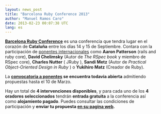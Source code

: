 ```yaml
---
layout: news_post
title: "Barcelona Ruby Conference 2013"
author: "Manuel Ramos Caro"
date: 2013-02-23 00:07:38 UTC
lang: es
---
```


**[Barcelona Ruby Conference][1]** es una conferencia que tendra lugar
en el corazón de **Cataluña** entre los días 14 y 15 de Septiembre.
Contara con la participación de [ponentes internacionales][2] como
**Aaron Patterson** (rails and ruby core), **David Chelimsky** (Autor de
*The RSpec book* y miembro de RSpec core), **Charles Nutter** ( JRuby ),
**Sandi Metz** (Autor de *Practical Object-Oriented Design in Ruby* ) o
**Yukihiro Matz** (Creador de Ruby).

La **[convocatoria a ponentes][3] se encuentra todavia abierta**
admitiendo propuestas hasta el 10 de Marzo.

Hay un total de **4 intervenciones disponibles**, y para cada uno de los
**4 oradores seleccionados** tendrán **entrada gratuita** a la
conferencia así como **alojamiento pagado**. Puedes consultar las
condiciones de participación y **enviar tu propuesta [en su pagina
web][3].**



[1]: http://baruco.org
[2]: http://baruco.org/speakers
[3]: http://baruco.org/call_for_papers
